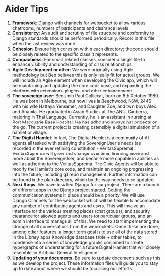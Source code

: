 # Aider Tips

1. **Framework**: Django with channels for websocket to allow various chatrooms, numbers of participants and clearance levels
2. **Consistency**: An audit and scrutiny of file structure and conformity to Django standards should be performed periodically.  Record in this file when the last review was done.
3. **Cohesion**: Ensure high cohesion within each directory; the code should be closely related to the specific class it represents.
4. **Compactness**: For small, related classes, consider a single file to enhance visibility and understanding of class relationships.
5. **Agile Development or other**: We were originally using Agile methodology but Ben believes this is only really fit for actual groups.  We will include an Agile element when developing the Civic app, which will be maintaining and updating the core code base, and expanding the platform with extensions, plugins, and other enhancements
6. **The sovereign user**: Benjamin Paul Collicoat, born on 6th October 1980. He was born in Melbourne, but now lives in Beechwood, NSW, 2446 with his wife Hattaya Yensamer, and Daughter Zoe, and twin boys Alex and Ananda. He graduated in Asian Studies at The ANU, Canberra, majoring in Thai Language. Currently, he is an assistant in nursing at Port Macquarie Base Hospital. He has adhd and always has projects on the go.  The current project is creating ostensibly a digital simulation of a hamlet or village. 
7. **The Digital Hamlet**: In fact, The Digital Hamlet is a community of AI agents all tasked with satisfying the SovereignUser's needs (as recorded in the ever refining constitution - VeritasSuprema).  VeritasSuprema will grow and change over time, learning more and more about the SovereignUser, and become more capable in abilities as well as adhering to the VeritasSuprema.  The Civic Agents will be able to modify the Hamlet's core code, and maintain an ongoing progressing into the future, including git repo management. Further information can be found in the plan directory, which by the way needs to be updated
8. **Next Steps**: We have installed Django for our project. There are a bunch of different apps in the Django project started. Getting the communication systems in place should be a priority.  We will use Django Channels for the websocket which will be flexible to accomodate any number of contributing agents and users. This will involve an interface for the various meeting places (chat groups), and security clearance for allowed agents and users for particular groups, and an admin interface to manage all of this. We need to start implementing the storage of all conversations from the websockets. Once these are done, among other features, a longer term goal is to use all of the data stored in the Library apps Knowledge database table + other tables, to condense into a series of knowledge graphs conjoined to create hypergraphs of understanding for a future Digital Hamlet that will closely resemble an Artificial General Intelligence.
9.  **Updating of your documents**: Be sure to update documents such as this as we develop the project.  These information files will guide you to stay up to date about where we should be focussing our efforts.  
